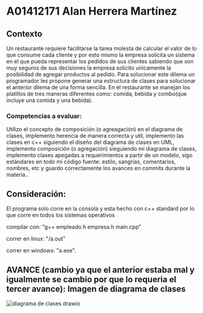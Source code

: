 # A01412171 Alan Herrera Martínez

## Contexto

<p> Un restaurante requiere facilitarse la tarea molesta de calcular el valor de lo que consume cada cliente y por esto mismo la empresa solicita un sistema en el que pueda representar los pedidos de sus clientes sabiendo que son muy seguros de sus decisiones la empresa solicito unicamente la posibilidad de agregar productos al pedido. Para solucionar este dilema un programador les propone generar una estructura de clases para solucionar el anterior dilema de una forma sencilla. En el restaurante se manejan los platillos de tres maneras diferentes como: comida, bebida y combo(que incluye una comida y una bebida).</p>

### Competencias a evaluar: 
<p> Utilizo el concepto de composición (o agreagación) en el diagrama de clases, implemento herencia de manera correcta y util, implemento las clases en c++ siguiendo el diseño del diagrama de clases en UML, implemento composición (o agregación) sieguiendo mi diagrama de clases, implemento clases apegadas a requerimientos a partir de un modelo, sigo estándares en todo mi código fuente: estilo, sangrías, comentarios, nombres, etc y guardo correctamente los avances en commits durante la materia..</p>

## Consideración:
<p> El programa solo corre en la consola y esta hecho con c++ standard por lo que corre en todos los sistemas operativos

compilar con: "g++ empleado.h empresa.h main.cpp"

correr en linux: "/a.out"

correr en windows: "a.exe".</p>

## AVANCE (cambio ya que el anterior estaba mal y igualmente se cambio por que lo requeria el tercer avance): Imagen de diagrama de clases 


![diagrama de clases drawio](https://user-images.githubusercontent.com/111369005/204430981-87183a20-1743-49eb-909d-4fa6eae36146.png)

